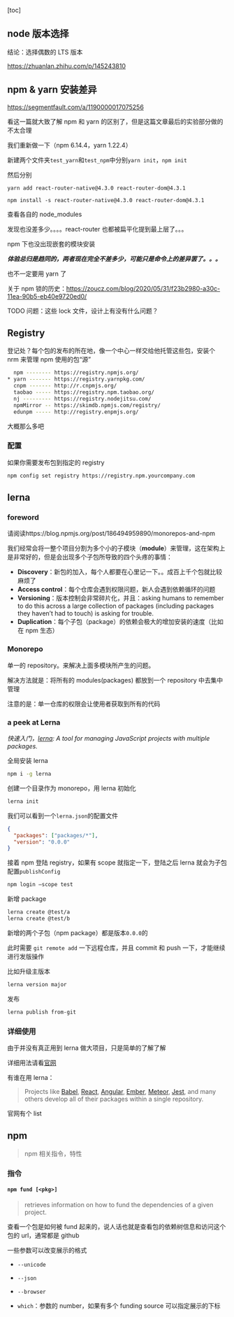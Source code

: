 [toc]

## node 版本选择

结论：选择偶数的 LTS 版本

https://zhuanlan.zhihu.com/p/145243810

## npm & yarn 安装差异

https://segmentfault.com/a/1190000017075256

看这一篇就大致了解 npm 和 yarn 的区别了，但是这篇文章最后的实验部分做的不太合理

我们重新做一下（npm 6.14.4，yarn 1.22.4）

新建两个文件夹`test_yarn`和`test_npm`中分别`yarn init`，`npm init`

然后分别

`yarn add react-router-native@4.3.0 react-router-dom@4.3.1`

`npm install -s react-router-native@4.3.0 react-router-dom@4.3.1`

查看各自的 node_modules

发现也没差多少。。。。react-router 也都被扁平化提到最上层了。。。

npm 下也没出现嵌套的模块安装

**_体验总归是趋同的，两者现在完全不差多少，可能只是命令上的差异罢了。。。_**

也不一定要用 yarn 了

关于 npm 锁的历史：https://zoucz.com/blog/2020/05/31/f23b2980-a30c-11ea-90b5-eb40e9720ed0/

TODO 问题：这些 lock 文件，设计上有没有什么问题？

## Registry

登记处？每个包的发布的所在地，像一个中心一样交给他托管这些包，安装个 nrm 来管理 npm 使用的包“源”

```bash
  npm -------- https://registry.npmjs.org/
* yarn ------- https://registry.yarnpkg.com/
  cnpm ------- http://r.cnpmjs.org/
  taobao ----- https://registry.npm.taobao.org/
  nj --------- https://registry.nodejitsu.com/
  npmMirror -- https://skimdb.npmjs.com/registry/
  edunpm ----- http://registry.enpmjs.org/
```

大概那么多吧

### 配置

如果你需要发布包到指定的 registry

```bash
npm config set registry https://registry.npm.yourcompany.com
```

## lerna

### foreword

请阅读https://blog.npmjs.org/post/186494959890/monorepos-and-npm

我们经常会将一整个项目分割为多个小的子模块（**module**）来管理，这在架构上是非常好的，但是会出现多个子包所导致的四个头疼的事情：

- **Discovery**：新包的加入，每个人都要在心里记一下。。成百上千个包就比较麻烦了
- **Access control**：每个仓库会遇到权限问题，新人会遇到依赖循环的问题
- **Versioning**：版本控制会非常碎片化，并且：asking humans to remember to do this across a large collection of packages (including packages they haven’t had to touch) is asking for trouble.
- **Duplication**：每个子包（package）的依赖会极大的增加安装的速度（比如在 npm 生态）

### Monorepo

单一的 repository。来解决上面多模块所产生的问题。

解决方法就是：将所有的 modules(packages) 都放到一个 repository 中去集中管理

注意的是：单一仓库的权限会让使用者获取到所有的代码

### a peek at Lerna

_快速入门，[lerna](https://github.com/lerna/lerna): A tool for managing JavaScript projects with multiple packages._

全局安装 lerna

```bash
npm i -g lerna
```

创建一个目录作为 monorepo，用 lerna 初始化

```bash
lerna init
```

我们可以看到一个`lerna.json`的配置文件

```json
{
  "packages": ["packages/*"],
  "version": "0.0.0"
}
```

接着 npm 登陆 registry，如果有 scope 就指定一下，登陆之后 lerna 就会为子包配置`publishConfig`

```bash
npm login –scope test
```

新增 package

```bash
lerna create @test/a
lerna create @test/b
```

新增的两个子包（npm package）都是版本`0.0.0`的

此时需要 `git remote add` 一下远程仓库，并且 commit 和 push 一下，才能继续进行发版操作

比如升级主版本

```bash
lerna version major
```

发布

```bash
lerna publish from-git
```

### 详细使用

由于并没有真正用到 lerna 做大项目，只是简单的了解了解

详细用法请看[官网](https://lerna.js.org/)

有谁在用 lerna：

> Projects like [Babel](https://github.com/babel/babel/tree/master/packages), [React](https://github.com/facebook/react/tree/master/packages), [Angular](https://github.com/angular/angular/tree/master/modules), [Ember](https://github.com/emberjs/ember.js/tree/master/packages), [Meteor](https://github.com/meteor/meteor/tree/devel/packages), [Jest](https://github.com/facebook/jest/tree/master/packages), and many others develop all of their packages within a single repository.

官网有个 list

## npm

> npm 相关指令，特性

### 指令

#### `npm fund [<pkg>]`

> retrieves information on how to fund the dependencies of a given project.

查看一个包是如何被 fund 起来的，说人话也就是查看包的依赖树信息和访问这个包的 url，通常都是 github

一些参数可以改变展示的格式

- `--unicode`

- `--json`

- `--browser`
- `which`：参数的 number，如果有多个 funding source 可以指定展示的下标
